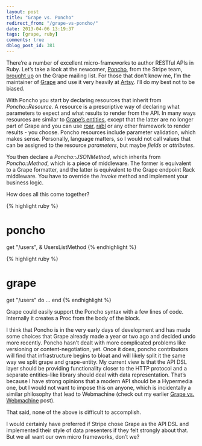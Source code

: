 ```yaml
---
layout: post
title: "Grape vs. Poncho"
redirect_from: "/grape-vs-poncho/"
date: 2013-04-06 13:19:37
tags: [grape, ruby]
comments: true
dblog_post_id: 381
---
```

There’re a number of excellent micro-frameworks to author RESTful APIs in Ruby. Let’s take a look at the newcomer, [Poncho](https://github.com/stripe/poncho), from the Stripe team, [brought up](https://groups.google.com/forum/?fromgroups=#!topic/ruby-grape/4oEnuDA9e-8) on the Grape mailing list. For those that don’t know me, I’m the maintainer of [Grape](https://github.com/ruby-grape/grape) and use it very heavily at [Artsy](https://artsy.net/). I’ll do my best not to be biased.

With Poncho you start by declaring resources that inherit from _Poncho::Resource_. A resource is a prescriptive way of declaring what parameters to expect and what results to render from the API. In many ways resources are similar to [Grape’s entities](https://github.com/ruby-grape/grape-entity), except that the latter are no longer part of Grape and you can use [roar](https://github.com/apotonick/roar), [rabl](https://github.com/nesquena/rabl) or any other framework to render results - you choose. Poncho resources include parameter validation, which makes sense. Personally, language matters, so I would not call values that can be assigned to the resource _parameters_, but maybe _fields_ or _attributes_.

You then declare a _Poncho::JSONMethod_, which inherits from _Poncho::Method_, which is a piece of middleware. The former is equivalent to a Grape formatter, and the latter is equivalent to the Grape endpoint Rack middleware. You have to override the _invoke_ method and implement your business logic.

How does all this come together?

{% highlight ruby %}
# poncho
get "/users", & UsersListMethod
{% endhighlight %}

{% highlight ruby %}
# grape
get "/users" do
   ...
end
{% endhighlight %}

Grape could easily support the Poncho syntax with a few lines of code. Internally it creates a Proc from the body of the block.

I think that Poncho is in the very early days of development and has made some choices that Grape already made a year or two ago and decided undo more recently. Poncho hasn’t dealt with more complicated problems like versioning or content-negotiation, yet. Once it does, poncho contributors will find that infrastructure begins to bloat and will likely split it the same way we split grape and grape-entity. My current view is that the API DSL layer should be providing functionality closer to the HTTP protocol and a separate entities-like library should deal with data representation. That’s because I have strong opinions that a modern API should be a Hypermedia one, but I would not want to impose this on anyone, which is incidentally a similar philosophy that lead to  Webmachine (check out my earlier [Grape vs. Webmachine](https://code.dblock.org/grape-vs-webmachine) post).

That said, none of the above is difficult to accomplish.

I would certainly have preferred if Stripe chose Grape as the API DSL and implemented their style of data presenters if they felt strongly about that. But we all want our own micro frameworks, don’t we?
